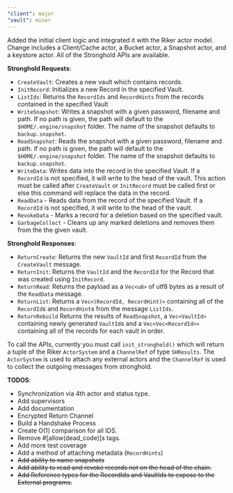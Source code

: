 ```yaml
---
"client": major
"vault": minor
---
```


Added the initial client logic and integrated it with the Riker actor model. Change includes a Client/Cache actor, a Bucket actor, a Snapshot actor, and a keystore actor.  All of the Stronghold APIs are available. 

**Stronghold Requests**: 
- `CreateVault`: Creates a new vault which contains records.
- `InitRecord`: Initializes a new Record in the specified Vault.
- `ListIds`: Returns the `RecordIds` and `RecordHints` from the records contained in the specified Vault
- `WriteSnapshot`:  Writes a snapshot with a given password, filename and path. If no path is given, the path will default to the `$HOME/.engine/snapshot` folder. The name of the snapshot defaults to `backup.snapshot`.
- `ReadSnapshot`:   Reads the snapshot with a given password, filename and path. If no path is given, the path will default to the `$HOME/.engine/snapshot` folder. The name of the snapshot defaults to `backup.snapshot`.
- `WriteData`: Writes data into the record in the specified Vault. If a `RecordId` is not specified, it will write to the head of the vault. This action must be called after `CreateVault` or `InitRecord` must be called first or else this command will replace the data in the record. 
- `ReadData` - Reads data from the record of the specified Vault. If a `RecordId` is not specified, it will write to the head of the vault.  
- `RevokeData` - Marks a record for a deletion based on the specified vault. 
- `GarbageCollect` - Cleans up any marked deletions and removes them from the the given vault. 

**Stronghold Responses**:
- `ReturnCreate`: Returns the new `VaultId` and first `RecordId` from the `CreateVault` message. 
- `ReturnInit`: Returns the `VaultId` and the `RecordId` for the Record that was created using `InitRecord`. 
- `ReturnRead`: Returns the payload as a `Vec<u8>` of utf8 bytes as a result of the `ReadData` message.
- `ReturnList`: Returns a `Vec<(RecordId, RecordHint)>` containing all of the `RecordId`s and `RecordHint`s from the message `ListIds`.
- `ReturnRebuild` Returns the results of `ReadSnapshot`, a `Vec<VaultId>` containing newly generated `VaultId`s and a `Vec<Vec<RecordId>>` containing all of the records for each vault in order.

To call the APIs, currently you must call `init_stronghold()` which will return a tuple of the Riker `ActorSystem` and a `ChannelRef` of type `SHResults`.  The `ActorSystem` is used to attach any external actors and the `ChannelRef` is used to collect the outgoing messages from stronghold. 

**TODOS**:
- Synchronization via 4th actor and status type.
- Add supervisors
- Add documentation
- Encrypted Return Channel
- Build a Handshake Process
- Create O(1) comparison for all IDS.
- Remove #[allow(dead_code)]s tags.
- Add more test coverage
- Add a method of attaching metadata (`RecordHints`)
- ~~Add ability to name snapshots~~
- ~~Add ability to read and revoke records not on the head of the chain.~~
- ~~Add Reference types for the RecordIds and VaultIds to expose to the External programs.~~